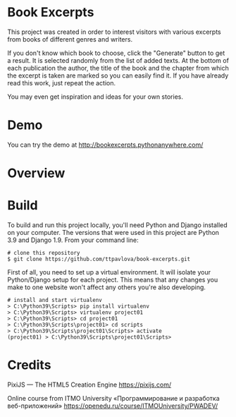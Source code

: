 # Book Excerpts

This project was created in order to interest visitors with various excerpts from books of different genres and writers.

If you don't know which book to choose, click the "Generate" button to get a result. It is selected randomly from the list of added texts.
At the bottom of each publication the author, the title of the book and the chapter from which the excerpt is taken are marked so you can easily find it. If you have already read this work, just repeat the action.

You may even get inspiration and ideas for your own stories.

# Demo

You can try the demo at http://bookexcerpts.pythonanywhere.com/

# Overview

# Build

To build and run this project locally, you'll need Python and Django installed on your computer. The versions that were used in this project are Python 3.9 and Django 1.9.
From your command line:
```
# clone this repository
$ git clone https://github.com/ttpavlova/book-excerpts.git
```

First of all, you need to set up a virtual environment. It will isolate your Python/Django setup for each project. This means that any changes you make to one website won't affect any others you're also developing.
```
# install and start virtualenv
> C:\Python39\Scripts> pip install virtualenv
> C:\Python39\Scripts> virtualenv project01
> C:\Python39\Scripts> cd project01
> C:\Python39\Scripts\project01> cd scripts
> C:\Python39\Scripts\project01\Scripts> activate
(project01) > C:\Python39\Scripts\project01\Scripts>
```


# Credits

PixiJS — The HTML5 Creation Engine https://pixijs.com/

Online course from ITMO University «Программирование и разработка веб-приложений» https://openedu.ru/course/ITMOUniversity/PWADEV/
